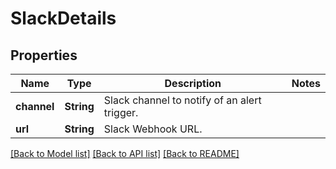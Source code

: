 # SlackDetails

## Properties

Name | Type | Description | Notes
------------ | ------------- | ------------- | -------------
**channel** | **String** | Slack channel to notify of an alert trigger. | 
**url** | **String** | Slack Webhook URL. | 

[[Back to Model list]](../README.md#documentation-for-models) [[Back to API list]](../README.md#documentation-for-api-endpoints) [[Back to README]](../README.md)


